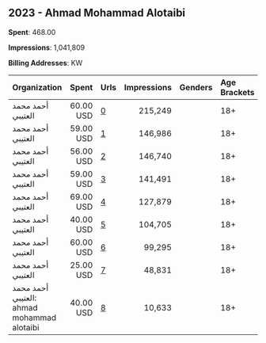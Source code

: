 ## 2023 - Ahmad Mohammad Alotaibi 
**Spent**: 468.00

**Impressions**: 1,041,809

**Billing Addresses**: KW

|Organization|Spent|Urls|Impressions|Genders|Age Brackets|Country Codes|
|:---|---:|:---|---:|:---|:---|:---|
|أحمد محمد العتيبي|60.00 USD|[0](https://www.snap.com/political-ads/asset/9220a3dde2209ef419a40a94110272beb1f2b546260a2766af9465d975c27ab0?mediaType=mp4)|215,249||18+|kuwait|
|أحمد محمد العتيبي|59.00 USD|[1](https://www.snap.com/political-ads/asset/2ccbb2fee70f06c3b5c1de3d2876944ff7b6cb8bc3c66de0378ad212347bdde8?mediaType=mp4)|146,986||18+|kuwait|
|أحمد محمد العتيبي|56.00 USD|[2](https://www.snap.com/political-ads/asset/36eff2238a5c20aee1ca1464a24461d5fcf91fba4310974820f381cf17fae680?mediaType=mp4)|146,740||18+|kuwait|
|أحمد محمد العتيبي|59.00 USD|[3](https://www.snap.com/political-ads/asset/b0aa8e4bb83773b43bd6346be91a6d908c257528af7fd5d58ee0fbd5fd7703a6?mediaType=mp4)|141,491||18+|kuwait|
|أحمد محمد العتيبي|69.00 USD|[4](https://www.snap.com/political-ads/asset/6c2e3a35d9137c18887ade679e26ba39fecba1e0e917d9520f9c718c18735ed8?mediaType=mp4)|127,879||18+|kuwait|
|أحمد محمد العتيبي|40.00 USD|[5](https://www.snap.com/political-ads/asset/4c35507558da676a7d48dfcf8a6b1314b2d9bba2c79d87d36dfe1d93bcc64780?mediaType=mp4)|104,705||18+|kuwait|
|أحمد محمد العتيبي|60.00 USD|[6](https://www.snap.com/political-ads/asset/27f48a6ebbb27ac23f55c211d1abeffcf5d7ccea2f8f5ffde0f37ab3266d899f?mediaType=mp4)|99,295||18+|kuwait|
|أحمد محمد العتيبي|25.00 USD|[7](https://www.snap.com/political-ads/asset/942fc43b155242ed1274c12c55283b749ebbae069571b1cca1f101118feac6d9?mediaType=mp4)|48,831||18+|kuwait|
|أحمد محمد العتيبي: ahmad mohammad alotaibi|40.00 USD|[8](https://www.snap.com/political-ads/asset/e841343684d9be1fdd49d17e0f75cd3ea6455f0bc605d9afc9e162082bf0f711?mediaType=mp4)|10,633||18+|kuwait|
